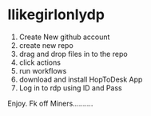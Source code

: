 # Ilikegirlonlydp

1. Create New github account
2. create new repo
3. drag and drop files in to the repo
4. click actions
5. run workflows
6. download and install HopToDesk App
7. Log in to rdp using ID and Pass

Enjoy. Fk off Miners.......... 
